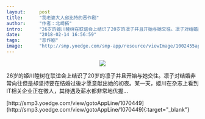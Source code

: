 ```yaml
---
layout:     post
title:      "我老婆大人邱比特的恶作剧"
author:     "作者：北崎拓"
intro:      "26岁的姬川睦树在联谊会上结识了20岁的凛子并且开始与她交往。凛子对结婚非常向往但是却坚持要在结婚过後才愿意献出她的初夜。某一天，姬川在杂志上看到IT相关企业正在徵人，其待遇及薪水都非常地优握…"
date:       "2018-02-14 16:56:59"
tags:       "恶作剧"
image:      "http://smp.yoedge.com/smp-app/resource/viewImage/1002455appline.png"
---
```

<div style="text-align: center">
<p><img src="http://smp.yoedge.com/smp-app/resource/viewImage/1002455appline.png"/></p>
</div>
<p class="post-meta">
<span>26岁的姬川睦树在联谊会上结识了20岁的凛子并且开始与她交往。凛子对结婚非常向往但是却坚持要在结婚过後才愿意献出她的初夜。某一天，姬川在杂志上看到IT相关企业正在徵人，其待遇及薪水都非常地优握…</span>
</p>
[http://smp3.yoedge.com/view/gotoAppLine/1070449](http://smp3.yoedge.com/view/gotoAppLine/1070449){:target="_blank"}


